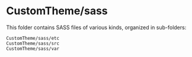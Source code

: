 # CustomTheme/sass

This folder contains SASS files of various kinds, organized in sub-folders:

    CustomTheme/sass/etc
    CustomTheme/sass/src
    CustomTheme/sass/var
